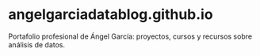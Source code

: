 # angelgarciadatablog.github.io
Portafolio profesional de Ángel García: proyectos, cursos y recursos sobre análisis de datos.

